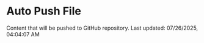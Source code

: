 # Auto Push File

Content that will be pushed to GitHub repository.
Last updated: 07/26/2025, 04:04:07 AM